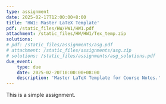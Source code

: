 ```yaml
---
type: assignment
date: 2025-02-17T12:00:00+8:00
title: 'HW1: Master LaTeX Template'
pdf: /static_files/HW/HW1/HW1.pdf
attachment: /static_files/HW/HW1/Tex_temp.zip
solutions:
# pdf: /static_files/assignments/asg.pdf
# attachment: /static_files/assignments/asg.zip
# solutions: /static_files/assignments/asg_solutions.pdf
due_event: 
    type: due
    date: 2025-02-20T10:00:00+08:00
    description: 'Master LaTeX Template for Course Notes.'
---
```

This is a simple assignment. 

